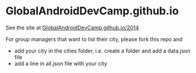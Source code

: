 GlobalAndroidDevCamp.github.io
==============================

See the site at [GlobalAndroidDevCamp.github.io/2014](http://GlobalAndroidDevCamp.github.io/2014)

For group managers that want to list their city, please fork this repo and 
  * add your city in the cities folder, i.e. create a folder and add a data.json file
  * add a line in all.json file with your city
  
